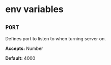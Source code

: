 # env variables


## ```PORT```

Defines port to listen to when turning server on.

**Accepts:** Number

**Default:** 4000